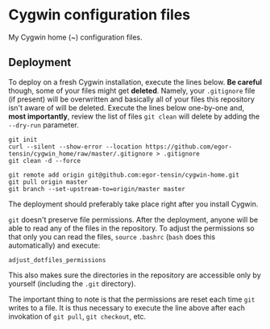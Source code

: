 # Cygwin configuration files

My Cygwin home (~) configuration files.

## Deployment

To deploy on a fresh Cygwin installation, execute the lines below.
**Be careful** though, some of your files might get **deleted**.
Namely, your `.gitignore` file (if present) will be overwritten and basically
all of your files this repository isn't aware of will be deleted.
Execute the lines below one-by-one and, **most importantly**, review the list
of files `git clean` will delete by adding the `--dry-run` parameter.

    git init
    curl --silent --show-error --location https://github.com/egor-tensin/cygwin_home/raw/master/.gitignore > .gitignore
    git clean -d --force

    git remote add origin git@github.com:egor-tensin/cygwin-home.git
    git pull origin master
    git branch --set-upstream-to=origin/master master

The deployment should preferably take place right after you install Cygwin.

`git` doesn't preserve file permissions.
After the deployment, anyone will be able to read any of the files in the
repository.
To adjust the permissions so that only you can read the files, `source`
`.bashrc` (`bash` does this automatically) and execute:

    adjust_dotfiles_permissions

This also makes sure the directories in the repository are accessible only by
yourself (including the `.git` directory).

The important thing to note is that the permissions are reset each time `git`
writes to a file.
It is thus necessary to execute the line above after each invokation of
`git pull`, `git checkout`, etc.
